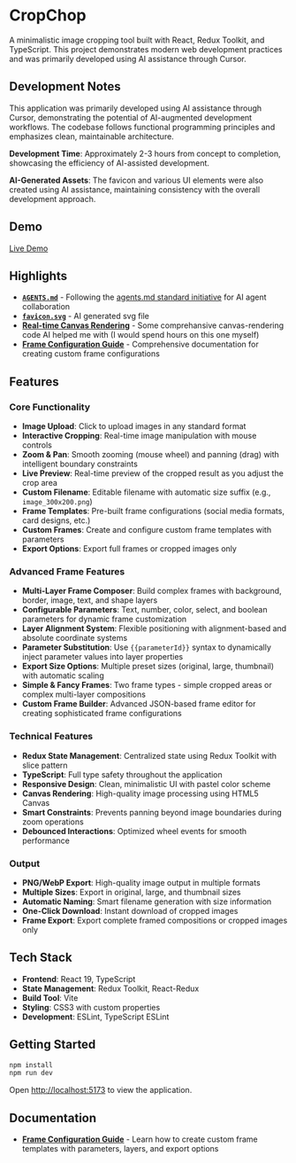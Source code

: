 # CropChop

A minimalistic image cropping tool built with React, Redux Toolkit, and TypeScript. This project demonstrates modern web development practices and was primarily developed using AI assistance through Cursor.

## Development Notes

This application was primarily developed using AI assistance through Cursor, demonstrating the potential of AI-augmented development workflows. The codebase follows functional programming principles and emphasizes clean, maintainable architecture.

**Development Time**: Approximately 2-3 hours from concept to completion, showcasing the efficiency of AI-assisted development.

**AI-Generated Assets**: The favicon and various UI elements were also created using AI assistance, maintaining consistency with the overall development approach.

## Demo

[Live Demo](https://vladyslav-dotsenko.github.io/crop-chop/)

## Highlights

- **[`AGENTS.md`](./AGENTS.md)** - Following the [agents.md standard initiative](https://github.com/agent-protocol/agents.md) for AI agent collaboration
- **[`favicon.svg`](./public/favicon.svg)** - AI generated svg file
- **[Real-time Canvas Rendering](./src/components/PreviewPanel/PreviewPanel.tsx)** - Some comprehansive canvas-rendering code AI helped me with (I would spend hours on this one myself)
- **[Frame Configuration Guide](./docs/frame-configuration.md)** - Comprehensive documentation for creating custom frame configurations

## Features

### Core Functionality
- **Image Upload**: Click to upload images in any standard format
- **Interactive Cropping**: Real-time image manipulation with mouse controls
- **Zoom & Pan**: Smooth zooming (mouse wheel) and panning (drag) with intelligent boundary constraints
- **Live Preview**: Real-time preview of the cropped result as you adjust the crop area
- **Custom Filename**: Editable filename with automatic size suffix (e.g., `image_300x200.png`)
- **Frame Templates**: Pre-built frame configurations (social media formats, card designs, etc.)
- **Custom Frames**: Create and configure custom frame templates with parameters
- **Export Options**: Export full frames or cropped images only

### Advanced Frame Features
- **Multi-Layer Frame Composer**: Build complex frames with background, border, image, text, and shape layers
- **Configurable Parameters**: Text, number, color, select, and boolean parameters for dynamic frame customization
- **Layer Alignment System**: Flexible positioning with alignment-based and absolute coordinate systems
- **Parameter Substitution**: Use `{{parameterId}}` syntax to dynamically inject parameter values into layer properties
- **Export Size Options**: Multiple preset sizes (original, large, thumbnail) with automatic scaling
- **Simple & Fancy Frames**: Two frame types - simple cropped areas or complex multi-layer compositions
- **Custom Frame Builder**: Advanced JSON-based frame editor for creating sophisticated frame configurations

### Technical Features
- **Redux State Management**: Centralized state using Redux Toolkit with slice pattern
- **TypeScript**: Full type safety throughout the application
- **Responsive Design**: Clean, minimalistic UI with pastel color scheme
- **Canvas Rendering**: High-quality image processing using HTML5 Canvas
- **Smart Constraints**: Prevents panning beyond image boundaries during zoom operations
- **Debounced Interactions**: Optimized wheel events for smooth performance

### Output
- **PNG/WebP Export**: High-quality image output in multiple formats
- **Multiple Sizes**: Export in original, large, and thumbnail sizes
- **Automatic Naming**: Smart filename generation with size information
- **One-Click Download**: Instant download of cropped images
- **Frame Export**: Export complete framed compositions or cropped images only

## Tech Stack

- **Frontend**: React 19, TypeScript
- **State Management**: Redux Toolkit, React-Redux
- **Build Tool**: Vite
- **Styling**: CSS3 with custom properties
- **Development**: ESLint, TypeScript ESLint

## Getting Started

```bash
npm install
npm run dev
```

Open [http://localhost:5173](http://localhost:5173) to view the application.

## Documentation

- **[Frame Configuration Guide](./docs/frame-configuration.md)** - Learn how to create custom frame templates with parameters, layers, and export options
